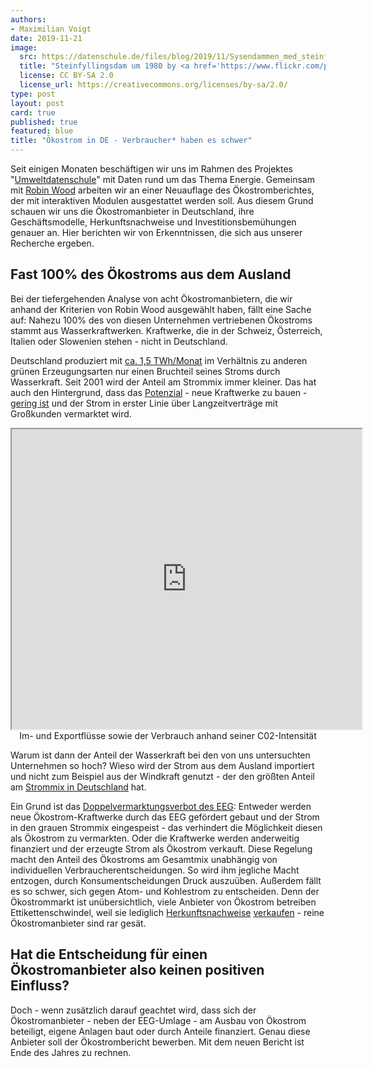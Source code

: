 ```yaml
---
authors:
- Maximilian Voigt
date: 2019-11-21
image:
  src: https://datenschule.de/files/blog/2019/11/Sysendammen_med_steinfyllingsdammen.jpg
  title: "Steinfyllingsdam um 1980 by <a href='https://www.flickr.com/photos/nve/6149602088/'>NVE</a>"
  license: CC BY-SA 2.0
  license_url: https://creativecommons.org/licenses/by-sa/2.0/
type: post
layout: post
card: true
published: true
featured: blue
title: "Ökostrom in DE - Verbraucher* haben es schwer"
---
```

Seit einigen Monaten beschäftigen wir uns im Rahmen des Projektes "[Umweltdatenschule](https://datenschule.de/projekte/umweltdatenschule/)" mit Daten rund um das Thema Energie. Gemeinsam mit [Robin Wood](https://www.robinwood.de/) arbeiten wir an einer Neuauflage des Ökostromberichtes, der mit interaktiven Modulen ausgestattet werden soll. Aus diesem Grund schauen wir uns die Ökostromanbieter in Deutschland, ihre Geschäftsmodelle, Herkunftsnachweise und Investitionsbemühungen genauer an. Hier berichten wir von Erkenntnissen, die sich aus unserer Recherche ergeben.

## Fast 100% des Ökostroms aus dem Ausland
Bei der tiefergehenden Analyse von acht Ökostromanbietern, die wir anhand der Kriterien von Robin Wood ausgewählt haben, fällt eine Sache auf: Nahezu 100% des von diesen Unternehmen vertriebenen Ökostroms stammt aus Wasserkraftwerken. Kraftwerke, die in der Schweiz, Österreich, Italien oder Slowenien stehen - nicht in Deutschland.

Deutschland produziert mit [ca. 1,5 TWh/Monat](https://www.energy-charts.de/energy_de.htm) im Verhältnis zu anderen grünen Erzeugungsarten nur einen Bruchteil seines Stroms durch Wasserkraft. Seit 2001 wird der Anteil am Strommix immer kleiner. Das hat auch den Hintergrund, dass das [Potenzial](https://izw.baw.de/publikationen/dresdner-wasserbauliche-mitteilungen/0/Anderer_Das%20Wasserkraftpotenzial%20in%20Deutschland.pdf) - neue Kraftwerke zu bauen - [gering ist](https://www.faz.net/aktuell/technik-motor/technik/ueber-das-potential-in-der-wasserkraft-14143887.html) und der Strom in erster Linie über Langzeitverträge mit Großkunden vermarktet wird.

<center><iframe src="https://www.electricitymap.org/?page=map&solar=false&remote=true&wind=false" style="width: 560px; height: 480px;"></iframe></center>
<center>Im- und Exportflüsse sowie der Verbrauch anhand seiner C02-Intensität</center>

Warum ist dann der Anteil der Wasserkraft bei den von uns untersuchten Unternehmen so hoch? Wieso wird der Strom aus dem Ausland importiert und nicht zum Beispiel aus der Windkraft genutzt - der den größten Anteil am [Strommix in Deutschland](https://www.energy-charts.de/energy_de.htm) hat.

Ein Grund ist das [Doppelvermarktungsverbot des EEG](https://www.gesetze-im-internet.de/eeg_2014/__80.html): Entweder werden neue Ökostrom-Kraftwerke durch das EEG gefördert gebaut und der Strom in den grauen Strommix eingespeist - das verhindert die Möglichkeit diesen als Ökostrom zu vermarkten. Oder die Kraftwerke werden anderweitig finanziert und der erzeugte Strom als Ökostrom verkauft. Diese Regelung macht den Anteil des Ökostroms am Gesamtmix unabhängig von individuellen Verbraucherentscheidungen. So wird ihm jegliche Macht entzogen, durch Konsumentscheidungen Druck auszuüben. Außerdem fällt es so schwer, sich gegen Atom- und Kohlestrom zu entscheiden. Denn der Ökostrommarkt ist unübersichtlich, viele Anbieter von Ökostrom betreiben Ettikettenschwindel, weil sie lediglich [Herkunftsnachweise](https://www.umweltbundesamt.de/service/uba-fragen/welche-bedingungen-muessen-fuer-den-erhalt-von) [verkaufen](https://www.umweltbundesamt.de/sites/default/files/medien/376/publikationen/texte_04_2014_marktanalyse_oekostrom_0.pdf) - reine Ökostromanbieter sind rar gesät.

## Hat die Entscheidung für einen Ökostromanbieter also keinen positiven Einfluss?
Doch - wenn zusätzlich darauf geachtet wird, dass sich der Ökostromanbieter - neben der EEG-Umlage - am Ausbau von Ökostrom beteiligt, eigene Anlagen baut oder durch Anteile finanziert. Genau diese Anbieter soll der Ökostrombericht bewerben. Mit dem neuen Bericht ist Ende des Jahres zu rechnen.
